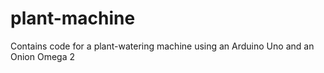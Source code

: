 # plant-machine
Contains code for a plant-watering machine using an Arduino Uno and an Onion Omega 2
